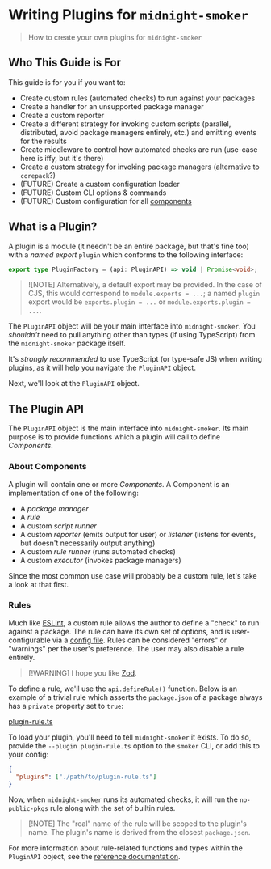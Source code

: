 # Writing Plugins for `midnight-smoker`

> How to create your own plugins for `midnight-smoker`

## Who This Guide is For

This guide is for you if you want to:

- Create custom rules (automated checks) to run against your packages
- Create a handler for an unsupported package manager
- Create a custom reporter
- Create a different strategy for invoking custom scripts (parallel, distributed, avoid package managers entirely, etc.) and emitting events for the results
- Create middleware to control how automated checks are run (use-case here is iffy, but it's there)
- Create a custom strategy for invoking package managers (alternative to `corepack`?)
- (FUTURE) Create a custom configuration loader
- (FUTURE) Custom CLI options & commands
- (FUTURE) Custom configuration for all [components](#about-components)

## What is a Plugin?

A plugin is a module (it needn't be an entire package, but that's fine too) with a _named export_ `plugin` which conforms to the following interface:

```typescript
export type PluginFactory = (api: PluginAPI) => void | Promise<void>;
```

> ![NOTE] Alternatively, a default export may be provided. In the case of CJS, this would correspond to `module.exports = ...`; a named `plugin` export would be `exports.plugin = ...` or `module.exports.plugin = ...`.

The `PluginAPI` object will be your main interface into `midnight-smoker`. You _shouldn't_ need to pull anything other than types (if using TypeScript) from the `midnight-smoker` package itself.

It's _strongly recommended_ to use TypeScript (or type-safe JS) when writing plugins, as it will help you navigate the `PluginAPI` object.

Next, we'll look at the `PluginAPI` object.

## The Plugin API

The `PluginAPI` object is the main interface into `midnight-smoker`. Its main purpose is to provide functions which a plugin will call to define _Components_.

### About Components

A plugin will contain one or more _Components_. A Component is an implementation of one of the following:

- A _package manager_
- A _rule_
- A custom _script runner_
- A custom _reporter_ (emits output for user) or _listener_ (listens for events, but doesn't necessarily output anything)
- A custom _rule runner_ (runs automated checks)
- A custom _executor_ (invokes package managers)

Since the most common use case will probably be a custom rule, let's take a look at that first.

### Rules

Much like [ESLint](https://eslint.org), a custom rule allows the author to define a "check" to run against a package. The rule can have its own set of options, and is user-configurable via a [config file](./README.md#config-files). Rules can be considered "errors" or "warnings" per the user's preference. The user may also disable a rule entirely.

> [!WARNING] I hope you like [Zod](https://zod.dev).

To define a rule, we'll use the `api.defineRule()` function. Below is an example of a trivial rule which asserts the `package.json` of a package always has a `private` property set to `true`:

[plugin-rule.ts](_media/example/plugin-rule.ts ':include')

To load your plugin, you'll need to tell `midnight-smoker` it exists. To do so, provide the `--plugin plugin-rule.ts` option to the `smoker` CLI, or add this to your config:

```json
{
  "plugins": ["./path/to/plugin-rule.ts"]
}
```

Now, when `midnight-smoker` runs its automated checks, it will run the `no-public-pkgs` rule along with the set of builtin rules.

> [!NOTE] The "real" name of the rule will be scoped to the plugin's name. The plugin's name is derived from the closest `package.json`.

For more information about rule-related functions and types within the `PluginAPI` object, see the [reference documentation](./reference.md).

